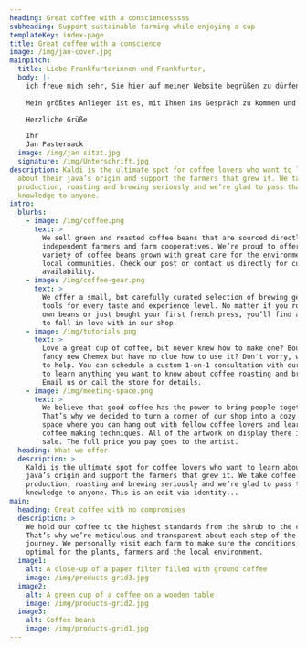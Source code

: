 ```yaml
---
heading: Great coffee with a consciencesssss
subheading: Support sustainable farming while enjoying a cup
templateKey: index-page
title: Great coffee with a conscience
image: /img/jan-cover.jpg
mainpitch:
  title: Liebe Frankfurterinnen und Frankfurter,
  body: |-
    ich freue mich sehr, Sie hier auf meiner Website begrüßen zu dürfen. Mein Name ist Jan Pasternack und ich bin Ihr Kandidat für den Hessischen Landtag im Wahlkreis 35 (Frankfurt II). Auf meiner Internetseite finden Sie Informationen rund um meine politischen Schwerpunkte, meine Aktivitäten und über mich persönlich.
    
    Mein größtes Anliegen ist es, mit Ihnen ins Gespräch zu kommen und im Gespräch zu bleiben. Bitte nutzen Sie das Kontaktformular oder die weiteren Kontaktmöglichkeiten für Ihre Fragen, Anregungen oder Kritik. Jedes Feedback hilft mir, mich noch gezielter für Ihre Interessen einzusetzen. Unter Termine erfahren Sie, wo Sie mich auch ohne vorherige Absprache antreffen und persönlich kennen lernen können. Ich freue mich darauf.

    Herzliche Grüße

    Ihr
    Jan Pasternack
  image: /img/jan sitzt.jpg
  signature: /img/Unterschrift.jpg
description: Kaldi is the ultimate spot for coffee lovers who want to learn
  about their java’s origin and support the farmers that grew it. We take coffee
  production, roasting and brewing seriously and we’re glad to pass that
  knowledge to anyone.
intro:
  blurbs:
    - image: /img/coffee.png
      text: >
        We sell green and roasted coffee beans that are sourced directly from
        independent farmers and farm cooperatives. We’re proud to offer a
        variety of coffee beans grown with great care for the environment and
        local communities. Check our post or contact us directly for current
        availability.
    - image: /img/coffee-gear.png
      text: >
        We offer a small, but carefully curated selection of brewing gear and
        tools for every taste and experience level. No matter if you roast your
        own beans or just bought your first french press, you’ll find a gadget
        to fall in love with in our shop.
    - image: /img/tutorials.png
      text: >
        Love a great cup of coffee, but never knew how to make one? Bought a
        fancy new Chemex but have no clue how to use it? Don't worry, we’re here
        to help. You can schedule a custom 1-on-1 consultation with our baristas
        to learn anything you want to know about coffee roasting and brewing.
        Email us or call the store for details.
    - image: /img/meeting-space.png
      text: >
        We believe that good coffee has the power to bring people together.
        That’s why we decided to turn a corner of our shop into a cozy meeting
        space where you can hang out with fellow coffee lovers and learn about
        coffee making techniques. All of the artwork on display there is for
        sale. The full price you pay goes to the artist.
  heading: What we offer
  description: >
    Kaldi is the ultimate spot for coffee lovers who want to learn about their
    java’s origin and support the farmers that grew it. We take coffee
    production, roasting and brewing seriously and we’re glad to pass that
    knowledge to anyone. This is an edit via identity...
main:
  heading: Great coffee with no compromises
  description: >
    We hold our coffee to the highest standards from the shrub to the cup.
    That’s why we’re meticulous and transparent about each step of the coffee’s
    journey. We personally visit each farm to make sure the conditions are
    optimal for the plants, farmers and the local environment.
  image1:
    alt: A close-up of a paper filter filled with ground coffee
    image: /img/products-grid3.jpg
  image2:
    alt: A green cup of a coffee on a wooden table
    image: /img/products-grid2.jpg
  image3:
    alt: Coffee beans
    image: /img/products-grid1.jpg
---
```

